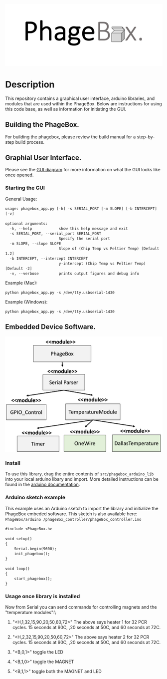 ![PhageBox Logo](figures/logo.png)

# Description

This repository contains a graphical user interface, arduino libraries, and modules that are used within the PhageBox. Below are instructions for using this code base, as well as information for initiating the GUI.

## Building the PhageBox.

For building the phagebox, please review the build manual for a step-by-step build process.

## Graphial User Interface.

Please see the [GUI diagram](figures/GUI.pdf) for more information on what the GUI looks like once opened.

### Starting the GUI

General Usage:

```
usage: phagebox_app.py [-h] -s SERIAL_PORT [-m SLOPE] [-b INTERCEPT] [-v]

optional arguments:
  -h, --help            show this help message and exit
  -s SERIAL_PORT, --serial_port SERIAL_PORT
                        Specify the serial port
  -m SLOPE, --slope SLOPE
                        Slope of (Chip Temp vs Peltier Temp) [Default 1.2]
  -b INTERCEPT, --intercept INTERCEPT
                        y-intercept (Chip Temp vs Peltier Temp) [Default -2]
  -v, --verbose         prints output figures and debug info
```

Example (Mac):

```
python phagebox_app.py -s /dev/tty.usbserial-1430
```

Example (Windows):

```
python phagebox_app.py -s /dev/tty.usbserial-1430
```

## Embedded Device Software.

![Software box diagram](figures/box_diagram.png)

### Install

To use this library, drag the entire contents of `src/phagebox_arduino_lib` into your local arduino libary and import. More detailed instructions can be found in the [arduino documentation](https://docs.arduino.cc/software/ide-v1/tutorials/installing-libraries).

### Arduino sketch example

This example uses an Arduino sketch to import the library and initialize the PhageBox embeded software. This sketch is also available here: `PhageBox/arduino
/phageBox_controller/phageBox_controller.ino`

```
#include <PhageBox.h>

void setup()
{
    Serial.begin(9600);
    init_phagebox();
}

void loop()
{
    start_phagebox();
}
```

### Usage once library is installed

Now from Serial you can send commands for controlling magnets and the "temperature modules":\

1. "<H,1,32,15,90,20,50,60,72>"
   The above says heater 1 for 32 PCR cycles. 15 seconds at 90C, ,20 seconds at 50C, and 60 seconds at 72C.

2. "<H,2,32,15,90,20,50,60,72>"
   The above says heater 2 for 32 PCR cycles. 15 seconds at 90C, ,20 seconds at 50C, and 60 seconds at 72C.

3. "<B,0,1>"
   toggle the LED

4. "<B,1,0>"
   toggle the MAGNET

5. "<B,1,1>"
   toggle both the MAGNET and LED
